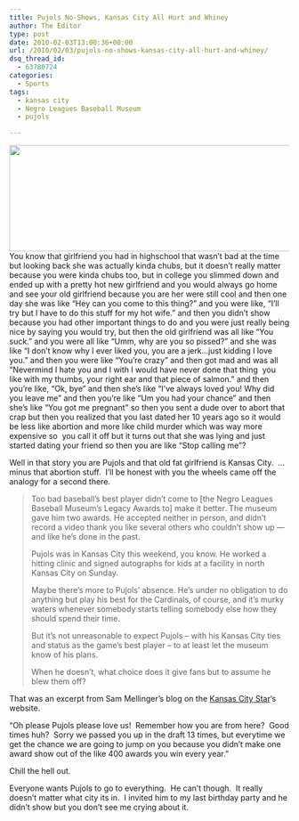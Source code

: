 ```yaml
---
title: Pujols No-Shows, Kansas City All Hurt and Whiney
author: The Editor
type: post
date: 2010-02-03T13:00:36+00:00
url: /2010/02/03/pujols-no-shows-kansas-city-all-hurt-and-whiney/
dsq_thread_id:
  - 63780724
categories:
  - Sports
tags:
  - kansas city
  - Negro Leagues Baseball Museum
  - pujols

---
```

[<img class="aligncenter size-full wp-image-956" title="pujols_header" src="http://punchingkitty.com/wp-content/uploads/2009/07/pujols_header.jpg" alt="" width="637" height="191" srcset="http://media.punchingkitty.com/wordpress/2009/07/pujols_header.jpg 637w, http://media.punchingkitty.com/wordpress/2009/07/pujols_header-300x89.jpg 300w" sizes="(max-width: 637px) 100vw, 637px" />][1]You know that girlfriend you had in highschool that wasn&#8217;t bad at the time but looking back she was actually kinda chubs, but it doesn&#8217;t really matter because you were kinda chubs too, but in college you slimmed down and ended up with a pretty hot new girlfriend and you would always go home and see your old girlfriend because you are her were still cool and then one day she was like &#8220;Hey can you come to this thing?&#8221; and you were like, &#8220;I&#8217;ll try but I have to do this stuff for my hot wife.&#8221; and then you didn&#8217;t show because you had other important things to do and you were just really being nice by saying you would try, but then the old girlfriend was all like &#8220;You suck.&#8221; and you were all like &#8220;Umm, why are you so pissed?&#8221; and she was like &#8220;I don&#8217;t know why I ever liked you, you are a jerk&#8230;just kidding I love you.&#8221; and then you were like &#8220;You&#8217;re crazy&#8221; and then got mad and was all &#8220;Nevermind I hate you and I with I would have never done that thing  you like with my thumbs, your right ear and that piece of salmon.&#8221; and then you&#8217;re like, &#8220;Ok, bye&#8221; and then she&#8217;s like &#8220;I&#8217;ve always loved you! Why did you leave me&#8221; and then you&#8217;re like &#8220;Um you had your chance&#8221; and then she&#8217;s like &#8220;You got me pregnant&#8221; so then you sent a dude over to abort that crap but then you realized that you last dated her 10 years ago so it would be less like abortion and more like child murder which was way more expensive so  you call it off but it turns out that she was lying and just started dating your friend so then you are like &#8220;Stop calling me&#8221;?

Well in that story you are Pujols and that old fat girlfriend is Kansas City.  &#8230;minus that abortion stuff.  I&#8217;ll be honest with you the wheels came off the analogy for a second there.

> Too bad baseball’s best player didn’t come to [the Negro Leagues Baseball Museum’s Legacy Awards to] make it better. The museum gave him two awards. He accepted neither in person, and didn’t record a video thank you like several others who couldn’t show up &#8212; and like he&#8217;s done in the past.
> 
> Pujols was in Kansas City this weekend, you know. He worked a hitting clinic and signed autographs for kids at a facility in north Kansas City on Sunday.
> 
> Maybe there’s more to Pujols’ absence. He’s under no obligation to do anything but play his best for the Cardinals, of course, and it’s murky waters whenever somebody starts telling somebody else how they should spend their time.
> 
> But it’s not unreasonable to expect Pujols – with his Kansas City ties and status as the game’s best player – to at least let the museum know of his plans.
> 
> When he doesn’t, what choice does it give fans but to assume he blew them off?

That was an excerpt from Sam Mellinger&#8217;s blog on the <a href="http://royalsblog.kansascity.com/?q=node/491" target="_blank">Kansas City Star</a>&#8216;s website.

&#8220;Oh please Pujols please love us!  Remember how you are from here?  Good times huh?  Sorry we passed you up in the draft 13 times, but everytime we get the chance we are going to jump on you because you didn&#8217;t make one award show out of the like 400 awards you win every year.&#8221;

Chill the hell out.

Everyone wants Pujols to go to everything.  He can&#8217;t though.  It really doesn&#8217;t matter what city its in.  I invited him to my last birthday party and he didn&#8217;t show but you don&#8217;t see me crying about it.

 [1]: http://punchingkitty.com/wp-content/uploads/2009/07/pujols_header.jpg